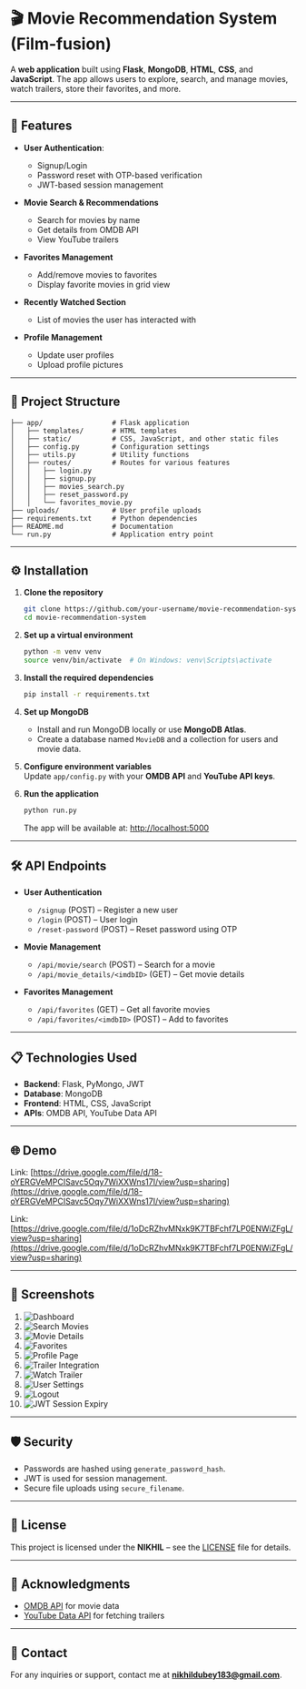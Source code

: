 # 🎬 Movie Recommendation System (Film-fusion)

A **web application** built using **Flask**, **MongoDB**, **HTML**, **CSS**, and **JavaScript**. The app allows users to explore, search, and manage movies, watch trailers, store their favorites, and more.

---

## 🚀 Features  
- **User Authentication**:  
  - Signup/Login  
  - Password reset with OTP-based verification  
  - JWT-based session management  

- **Movie Search & Recommendations**  
  - Search for movies by name  
  - Get details from OMDB API  
  - View YouTube trailers  

- **Favorites Management**  
  - Add/remove movies to favorites  
  - Display favorite movies in grid view  

- **Recently Watched Section**  
  - List of movies the user has interacted with  

- **Profile Management**  
  - Update user profiles  
  - Upload profile pictures  

---

## 📁 Project Structure  

```plaintext
├── app/                 # Flask application
│   ├── templates/       # HTML templates
│   ├── static/          # CSS, JavaScript, and other static files
│   ├── config.py        # Configuration settings  
│   ├── utils.py         # Utility functions  
│   ├── routes/          # Routes for various features  
│   │   ├── login.py     
│   │   ├── signup.py   
│   │   ├── movies_search.py  
│   │   ├── reset_password.py  
│   │   └── favorites_movie.py  
├── uploads/             # User profile uploads  
├── requirements.txt     # Python dependencies  
├── README.md            # Documentation  
└── run.py               # Application entry point  
```

---

## ⚙️ Installation  

1. **Clone the repository**  
   ```bash
   git clone https://github.com/your-username/movie-recommendation-system.git
   cd movie-recommendation-system
   ```

2. **Set up a virtual environment**  
   ```bash
   python -m venv venv
   source venv/bin/activate  # On Windows: venv\Scripts\activate
   ```

3. **Install the required dependencies**  
   ```bash
   pip install -r requirements.txt
   ```

4. **Set up MongoDB**  
   - Install and run MongoDB locally or use **MongoDB Atlas**.  
   - Create a database named `MovieDB` and a collection for users and movie data.

5. **Configure environment variables**  
   Update `app/config.py` with your **OMDB API** and **YouTube API keys**.

6. **Run the application**  
   ```bash
   python run.py
   ```
   The app will be available at: [http://localhost:5000](http://localhost:5000)

---

## 🛠️ API Endpoints  

- **User Authentication**  
  - `/signup` (POST) – Register a new user  
  - `/login` (POST) – User login  
  - `/reset-password` (POST) – Reset password using OTP  

- **Movie Management**  
  - `/api/movie/search` (POST) – Search for a movie  
  - `/api/movie_details/<imdbID>` (GET) – Get movie details  

- **Favorites Management**  
  - `/api/favorites` (GET) – Get all favorite movies  
  - `/api/favorites/<imdbID>` (POST) – Add to favorites  

---

## 📋 Technologies Used  

- **Backend**: Flask, PyMongo, JWT  
- **Database**: MongoDB  
- **Frontend**: HTML, CSS, JavaScript  
- **APIs**: OMDB API, YouTube Data API  

---

## 🌐 Demo  

Link: [https://drive.google.com/file/d/18-oYERGVeMPCISavc5Oqy7WiXXWns17I/view?usp=sharing](https://drive.google.com/file/d/18-oYERGVeMPCISavc5Oqy7WiXXWns17I/view?usp=sharing)

Link: [https://drive.google.com/file/d/1oDcRZhvMNxk9K7TBFchf7LP0ENWiZFgL/view?usp=sharing](https://drive.google.com/file/d/1oDcRZhvMNxk9K7TBFchf7LP0ENWiZFgL/view?usp=sharing)

---

## 📸 Screenshots

1. ![Dashboard](https://github.com/user-attachments/assets/25c9e7b3-3d64-4932-a73b-9622f8b51df9)
2. ![Search Movies](https://github.com/user-attachments/assets/7daf4b5a-d762-452e-a02f-f6ab6d6497b2)
3. ![Movie Details](https://github.com/user-attachments/assets/48016d28-cff9-4d1a-a17a-36c8d265cbed)
4. ![Favorites](https://github.com/user-attachments/assets/2bd46a6d-a83b-40e8-9f95-475c6cecd932)
5. ![Profile Page](https://github.com/user-attachments/assets/3947cbd0-c640-494d-ad6c-b79234219b91)
6. ![Trailer Integration](https://github.com/user-attachments/assets/fb779e81-5685-4c4e-922d-c0a4ece4d2bd)
7. ![Watch Trailer](https://github.com/user-attachments/assets/f6aeafb9-bccb-4642-8041-16e03b0d88de)
8. ![User Settings](https://github.com/user-attachments/assets/66de882c-be85-4efe-9755-7983156fe570)
9. ![Logout](https://github.com/user-attachments/assets/79c0f902-8df6-4c5f-b156-dfc6d18c3ee9)
10. ![JWT Session Expiry](https://github.com/user-attachments/assets/e7f7e166-a595-4b33-b498-078f5a776a5d)

---


## 🛡️ Security  

- Passwords are hashed using `generate_password_hash`.  
- JWT is used for session management.  
- Secure file uploads using `secure_filename`.  

---

## 📜 License  

This project is licensed under the **NIKHIL** – see the [LICENSE](LICENSE) file for details.

---

## 🙌 Acknowledgments  

- [OMDB API](http://www.omdbapi.com/) for movie data  
- [YouTube Data API](https://developers.google.com/youtube/) for fetching trailers  

---

## 📧 Contact  

For any inquiries or support, contact me at **nikhildubey183@gmail.com**.  

